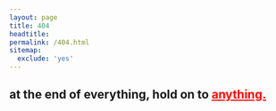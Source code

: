 ```yaml
---
layout: page
title: 404
headtitle: ‎
permalink: /404.html
sitemap:
  exclude: 'yes'
---
```


<h2 class="go-home">
at the end of everything, hold on to <a href="{{ '/' | prepend: site.baseurl }}" style="color: red;">anything.</a>
</h2>


<!-- Adding the glitch effect -->
<script> document.getElementsByTagName('body')[0].classList.add('glitch'); </script>
